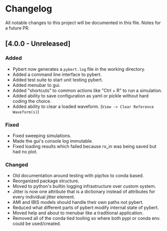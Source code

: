 # Changelog

All notable changes to this project will be documented in this file.  Notes for a future PR.

## [4.0.0 - Unreleased]

### Added

- Pybert now generates a `pybert.log` file in the working directory.
- Added a command line interface to pybert.
- Added test suite to start unit testing pybert.
- Added menubar to gui.
- Added "shortcuts" to common actions like "Ctrl + R" to run a simulation.
- Added ability to save configuration as yaml or pickle without hard coding the choice.
- Added ability to clear a loaded waveform. (`View -> Clear Reference Waveform(s)`)

### Fixed

- Fixed sweeping simulations.
- Made the gui's console log immutable.
- Fixed loading results which failed because rx_in was being saved but had no plot.

### Changed

- Old documentation around testing with pip/tox to conda based.
- Reorganized package structure.
- Moved to python's builtin logging infrastructure over custom system.
- Jitter is now one attribute that is a dictionary instead of attributes for every individual
  jitter element.
- AMI and IBIS models should handle their own paths not pybert.
- Reduced what different parts of pybert modify internal state of pybert.
- Moved help and about to menubar like a traditional application.
- Removed all of the conda tied tooling so where both pypi or conda env. could be used/created.
